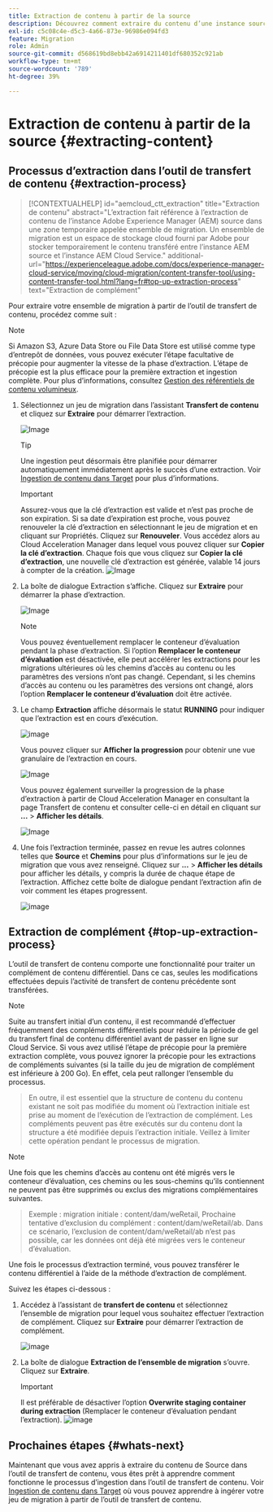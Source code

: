 ```yaml
---
title: Extraction de contenu à partir de la source
description: Découvrez comment extraire du contenu d’une instance source Adobe Experience Manager (AEM) pour le transférer ultérieurement vers une instance Cloud Service AEM.
exl-id: c5c08c4e-d5c3-4a66-873e-96986e094fd3
feature: Migration
role: Admin
source-git-commit: d568619bd8ebb42a6914211401df680352c921ab
workflow-type: tm+mt
source-wordcount: '789'
ht-degree: 39%

---
```


# Extraction de contenu à partir de la source {#extracting-content}

## Processus d’extraction dans l’outil de transfert de contenu {#extraction-process}

>[!CONTEXTUALHELP]
>id="aemcloud_ctt_extraction"
>title="Extraction de contenu"
>abstract="L’extraction fait référence à l’extraction de contenu de l’instance Adobe Experience Manager (AEM) source dans une zone temporaire appelée ensemble de migration. Un ensemble de migration est un espace de stockage cloud fourni par Adobe pour stocker temporairement le contenu transféré entre l’instance AEM source et l’instance AEM Cloud Service."
>additional-url="https://experienceleague.adobe.com/docs/experience-manager-cloud-service/moving/cloud-migration/content-transfer-tool/using-content-transfer-tool.html?lang=fr#top-up-extraction-process" text="Extraction de complément"


Pour extraire votre ensemble de migration à partir de l’outil de transfert de contenu, procédez comme suit :

>[!NOTE]
>Si Amazon S3, Azure Data Store ou File Data Store est utilisé comme type d’entrepôt de données, vous pouvez exécuter l’étape facultative de précopie pour augmenter la vitesse de la phase d’extraction. L’étape de précopie est la plus efficace pour la première extraction et ingestion complète. Pour plus d’informations, consultez [Gestion des référentiels de contenu volumineux](/help/journey-migration/content-transfer-tool/using-content-transfer-tool/handling-large-content-repositories.md).

1. Sélectionnez un jeu de migration dans l’assistant **Transfert de contenu** et cliquez sur **Extraire** pour démarrer l’extraction.

   ![Image](/help/journey-migration/content-transfer-tool/assets-ctt/cttcam12.png)

   >[!TIP]
   >Une ingestion peut désormais être planifiée pour démarrer automatiquement immédiatement après le succès d’une extraction. Voir [ Ingestion de contenu dans Target](/help/journey-migration/content-transfer-tool/using-content-transfer-tool/ingesting-content.md) pour plus d’informations.

   >[!IMPORTANT]
   >
   >Assurez-vous que la clé d’extraction est valide et n’est pas proche de son expiration. Si sa date d’expiration est proche, vous pouvez renouveler la clé d’extraction en sélectionnant le jeu de migration et en cliquant sur Propriétés. Cliquez sur **Renouveler**. Vous accédez alors au Cloud Acceleration Manager dans lequel vous pouvez cliquer sur **Copier la clé d’extraction**. Chaque fois que vous cliquez sur **Copier la clé d’extraction**, une nouvelle clé d’extraction est générée, valable 14 jours à compter de la création.
   >![Image](/help/journey-migration/content-transfer-tool/assets-ctt/migrationSetDetails.png)

1. La boîte de dialogue Extraction s’affiche. Cliquez sur **Extraire** pour démarrer la phase d’extraction.

   ![Image](/help/journey-migration/content-transfer-tool/assets-ctt/migrationSetExtraction.png)

   >[!NOTE]
   >Vous pouvez éventuellement remplacer le conteneur d’évaluation pendant la phase d’extraction. Si l’option **Remplacer le conteneur d’évaluation** est désactivée, elle peut accélérer les extractions pour les migrations ultérieures où les chemins d’accès au contenu ou les paramètres des versions n’ont pas changé. Cependant, si les chemins d’accès au contenu ou les paramètres des versions ont changé, alors l’option **Remplacer le conteneur d’évaluation** doit être activée.

1. Le champ **Extraction** affiche désormais le statut **RUNNING** pour indiquer que l’extraction est en cours d’exécution.

   ![image](/help/journey-migration/content-transfer-tool/assets-ctt/cttcam15.png)

   Vous pouvez cliquer sur **Afficher la progression** pour obtenir une vue granulaire de l’extraction en cours.

   ![Image](/help/journey-migration/content-transfer-tool/assets-ctt/viewProgress.png)

   Vous pouvez également surveiller la progression de la phase d’extraction à partir de Cloud Acceleration Manager en consultant la page Transfert de contenu et consulter celle-ci en détail en cliquant sur **...** > **Afficher les détails**.

   ![Image](/help/journey-migration/content-transfer-tool/assets-ctt/cttcam17.png)

1. Une fois l’extraction terminée, passez en revue les autres colonnes telles que **Source** et **Chemins** pour plus d’informations sur le jeu de migration que vous avez renseigné. Cliquez sur **...** > **Afficher les détails** pour afficher les détails, y compris la durée de chaque étape de l’extraction. Affichez cette boîte de dialogue pendant l’extraction afin de voir comment les étapes progressent.

   ![image](/help/journey-migration/content-transfer-tool/assets-ctt/cttcam18b.png)


## Extraction de complément {#top-up-extraction-process}

L’outil de transfert de contenu comporte une fonctionnalité pour traiter un complément de contenu différentiel. Dans ce cas, seules les modifications effectuées depuis l’activité de transfert de contenu précédente sont transférées.

>[!NOTE]
>Suite au transfert initial d’un contenu, il est recommandé d’effectuer fréquemment des compléments différentiels pour réduire la période de gel du transfert final de contenu différentiel avant de passer en ligne sur Cloud Service. Si vous avez utilisé l’étape de précopie pour la première extraction complète, vous pouvez ignorer la précopie pour les extractions de compléments suivantes (si la taille du jeu de migration de complément est inférieure à 200 Go). En effet, cela peut rallonger l’ensemble du processus.
>>En outre, il est essentiel que la structure de contenu du contenu existant ne soit pas modifiée du moment où l’extraction initiale est prise au moment de l’exécution de l’extraction de complément. Les compléments peuvent pas être exécutés sur du contenu dont la structure a été modifiée depuis l’extraction initiale. Veillez à limiter cette opération pendant le processus de migration.

>[!NOTE]
>Une fois que les chemins d’accès au contenu ont été migrés vers le conteneur d’évaluation, ces chemins ou les sous-chemins qu’ils contiennent ne peuvent pas être supprimés ou exclus des migrations complémentaires suivantes.
>>Exemple : migration initiale : content/dam/weRetail,
>>Prochaine tentative d’exclusion du complément : content/dam/weRetail/ab.
>>Dans ce scénario, l’exclusion de content/dam/weRetail/ab n’est pas possible, car les données ont déjà été migrées vers le conteneur d’évaluation.

Une fois le processus d’extraction terminé, vous pouvez transférer le contenu différentiel à l’aide de la méthode d’extraction de complément.

Suivez les étapes ci-dessous :

1. Accédez à l’assistant de **transfert de contenu** et sélectionnez l’ensemble de migration pour lequel vous souhaitez effectuer l’extraction de complément. Cliquez sur **Extraire** pour démarrer l’extraction de complément.

   ![image](/help/journey-migration/content-transfer-tool/assets-ctt/cttcam19.png)

1. La boîte de dialogue **Extraction de l’ensemble de migration** s’ouvre. Cliquez sur **Extraire**.

   >[!IMPORTANT]
   >Il est préférable de désactiver l’option **Overwrite staging container during extraction** (Remplacer le conteneur d’évaluation pendant l’extraction).
   >![image](/help/journey-migration/content-transfer-tool/assets-ctt/overwriteStagingContainer.png)


## Prochaines étapes {#whats-next}

Maintenant que vous avez appris à extraire du contenu de Source dans l’outil de transfert de contenu, vous êtes prêt à apprendre comment fonctionne le processus d’ingestion dans l’outil de transfert de contenu. Voir [Ingestion de contenu dans Target](/help/journey-migration/content-transfer-tool/using-content-transfer-tool/ingesting-content.md) où vous pouvez apprendre à ingérer votre jeu de migration à partir de l’outil de transfert de contenu.
